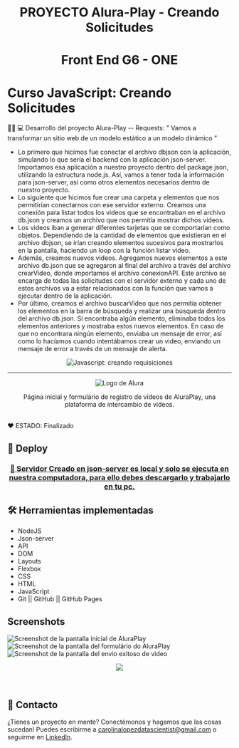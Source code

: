 <h1 align="center"> PROYECTO Alura-Play - Creando Solicitudes </h1>

<h1 align="center"> Front End G6 - ONE </h1>
 
# Curso JavaScript: Creando Solicitudes

👩‍💻 💻 Desarrollo del proyecto Alura-Play -- Requests: " Vamos a transformar un sitio web de un modelo estático a un modelo dinámico "

* Lo primero que hicimos fue conectar el archivo dbjson con la aplicación, simulando lo que sería el backend con la aplicación json-server. Importamos esa aplicación a nuestro proyecto dentro del package json,
utilizando la estructura node.js. Así, vamos a tener toda la información para json-server, así como otros elementos necesarios dentro de nuestro proyecto.
* Lo siguiente que hicimos fue crear una carpeta y elementos que nos permitirían conectarnos con ese servidor externo. Creamos una conexión para listar todos los videos que se encontraban en el archivo db.json 
y creamos un archivo que nos permitía mostrar dichos videos.
* Los videos iban a generar diferentes tarjetas que se comportarían como objetos. Dependiendo de la cantidad de elementos que existieran en el archivo dbjson, se irían creando elementos sucesivos para mostrarlos 
en la pantalla, haciendo un loop con la función listar video.
* Además, creamos nuevos videos. Agregamos nuevos elementos a este archivo db.json que se agregaron al final del archivo a través del archivo crearVideo, donde importamos el archivo conexionAPI. 
Este archivo se encarga de todas las solicitudes con el servidor externo y cada uno de estos archivos va a estar relacionados con la función que vamos a ejecutar dentro de la aplicación.
* Por último, creamos el archivo buscarVideo que nos permitía obtener los elementos en la barra de búsqueda y realizar una búsqueda dentro del archivo db.json. Si encontraba algún elemento, 
eliminaba todos los elementos anteriores y mostraba estos nuevos elementos. En caso de que no encontrara ningún elemento, enviaba un mensaje de error, así como lo hacíamos cuando intentábamos crear un video, 
enviando un mensaje de error a través de un mensaje de alerta.


<p align="center"> <img src="https://github.com/josevflores911/JavaScript/blob/main/img/encabezado/screenshoot_d.PNG" alt="Javascript: creando requisiciones"> </p>

<hr>

<p align="center"> <img src="https://github.com/MonicaHillman/aluraplay-requisicoes/blob/main/img/logo.png" alt="Logo de Alura"> </p>
<p align="center">Página inicial y formulário de registro de vídeos de AluraPlay, una plataforma de intercambio de vídeos.</p>

<br />
  ❤️ ESTADO: Finalizado
<br />

## 🔎 Deploy
<div align="center">
  <h3>
    <a href="http://127.0.0.1:5500/" >
      🔗 Servidor Creado en json-server es local y solo se ejecuta en nuestra computadora, para ello debes descargarlo y trabajarlo en tu pc.
    </a>
</div>

## 🛠️ Herramientas implementadas 

  - NodeJS
  - Json-server
  - API
  - DOM
  - Layouts
  - Flexbox
  - CSS
  - HTML
  - JavaScript
  - Git || GitHub || GitHub Pages
    
## Screenshots
![Screenshot de la pantalla inicial de AluraPlay](https://github.com/josevflores911/JavaScript/blob/main/img/encabezado/screenshoot_a.PNG)
![Screenshot de la pantalla del formulário do AluraPlay](https://github.com/josevflores911/JavaScript/blob/main/img/encabezado/screenshoot_b.PNG)
![Screenshot de la pantalla del envio exitoso de video](https://github.com/josevflores911/JavaScript/blob/main/img/encabezado/screenshoot_b.PNG)

<div align="center">
    <a href="https://skillicons.dev">
      <img src="https://skillicons.dev/icons?i=flexbox,layouts,css,html,js,git,github,figma,api" />
    </a>
</div>
<br />

<br />

## 📧 Contacto
¿Tienes un proyecto en mente? Conectémonos y hagamos que las cosas sucedan! Puedes escribirme a carolinalopezdatascientist@gmail.com o seguirme en [LinkedIn](https://www.linkedin.com/in/carolina-lopez-430208106/).
<br /><br />




